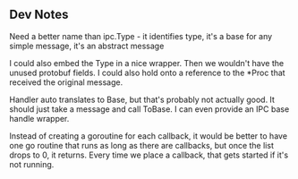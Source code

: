 ## Dev Notes

Need a better name than ipc.Type - it identifies type, it's a base for any
simple message, it's an abstract message

I could also embed the Type in a nice wrapper. Then we wouldn't have the
unused protobuf fields. I could also hold onto a reference to the *Proc that
received the original message.

Handler auto translates to Base, but that's probably not actually good. It
should just take a message and call ToBase. I can even provide an IPC base
handle wrapper.

Instead of creating a goroutine for each callback, it would be better to have
one go routine that runs as long as there are callbacks, but once the list drops
to 0, it returns. Every time we place a callback, that gets started if it's not
running.
